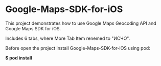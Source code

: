 # Google-Maps-SDK-for-iOS
This project demonstrates how to use Google Maps Geocoding API and Google Maps SDK for iOS.

Includes 6 tabs, where More Tab Item renemed to "ИСЧО".

Before open the project install Google-Maps-SDK-for-iOS using pod:

<b>$ pod install</b>
